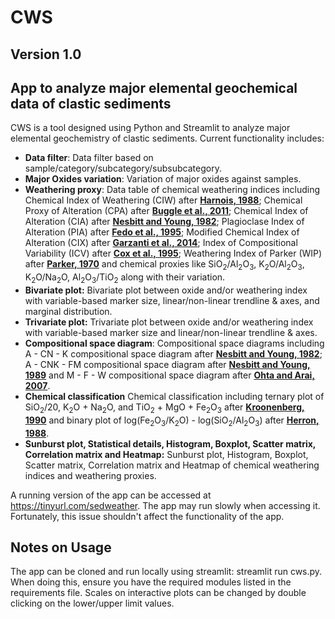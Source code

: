# CWS
## Version 1.0
## App to analyze major elemental geochemical data of clastic sediments
CWS is a tool designed using Python and Streamlit to analyze major elemental geochemistry of clastic sediments. Current functionality includes:

* **Data filter**: Data filter based on sample/category/subcategory/subsubcategory.
* **Major Oxides variation**: Variation of major oxides against samples.
* **Weathering proxy**: Data table of chemical weathering indices including Chemical Index of Weathering (CIW) after [**Harnois, 1988**](https://doi.org/10.1016/0037-0738(88)90137-6); Chemical Proxy of Alteration (CPA) after [**Buggle et al., 2011**](https://doi.org/10.1016/j.quaint.2010.07.019); Chemical Index of Alteration (CIA) after [**Nesbitt and Young, 1982**](https://doi.org/10.1038/299715a0); Plagioclase Index of Alteration (PIA) after [**Fedo et al., 1995**](https://doi.org/10.1130/0091-7613(1995)023<0921:UTEOPM>2.3.CO;2); Modified Chemical Index of Alteration (CIX) after [**Garzanti et al., 2014**](https://doi.org/10.1016/j.chemgeo.2013.12.016); Index of Compositional Variability (ICV) after [**Cox et al., 1995**](https://doi.org/10.1016/0016-7037(95)00185-9); Weathering Index of Parker (WIP) after [**Parker, 1970**](https://doi.org/10.1017/S0016756800058581) and chemical proxies like SiO<sub>2</sub>/Al<sub>2</sub>O<sub>3</sub>, K<sub>2</sub>O/Al<sub>2</sub>O<sub>3</sub>, K<sub>2</sub>O/Na<sub>2</sub>O, Al<sub>2</sub>O<sub>3</sub>/TiO<sub>2</sub> along with their variation.
* **Bivariate plot:** Bivariate plot between oxide and/or weathering index with variable-based marker size, linear/non-linear trendline & axes, and marginal distribution.
* **Trivariate plot:** Trivariate plot between oxide and/or weathering index with variable-based marker size and linear/non-linear trendline & axes.
* **Compositional space diagram**: Compositional space diagrams including A - CN - K compositional space diagram after [**Nesbitt and Young, 1982**](https://doi.org/10.1038/299715a0); A - CNK - FM compositional space diagram after [**Nesbitt and Young, 1989**](https://doi.org/10.1086/629290) and M - F - W compositional space diagram after [**Ohta and Arai, 2007**](https://doi.org/10.1016/j.chemgeo.2007.02.017).
* **Chemical classification** Chemical classification including ternary plot of SiO<sub>2</sub>/20, K<sub>2</sub>O + Na<sub>2</sub>O, and TiO<sub>2</sub> + MgO + Fe<sub>2</sub>O<sub>3</sub> after [**Kroonenberg, 1990**](https://doi.org/10.1016/0009-2541(90)90172-4) and binary plot of log(Fe<sub>2</sub>O<sub>3</sub>/K<sub>2</sub>O) - log(SiO<sub>2</sub>/Al<sub>2</sub>O<sub>3</sub>) after [**Herron, 1988**](https://doi.org/10.1306/212F8E77-2B24-11D7-8648000102C1865D).
* **Sunburst plot, Statistical details, Histogram, Boxplot, Scatter matrix, Correlation matrix and Heatmap:** Sunburst plot, Histogram, Boxplot, Scatter matrix, Correlation matrix and Heatmap of chemical weathering indices and weathering proxies.

A running version of the app can be accessed at https://tinyurl.com/sedweather. The app may run slowly when accessing it. Fortunately, this issue shouldn't affect the functionality of the app.

## Notes on Usage
The app can be cloned and run locally using streamlit: streamlit run cws.py. When doing this, ensure you have the required modules listed in the requirements file.
Scales on interactive plots can be changed by double clicking on the lower/upper limit values.
